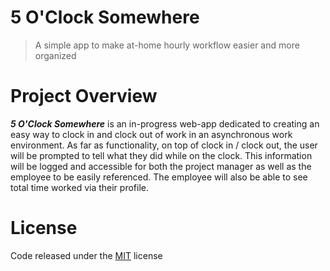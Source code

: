 # 5 O'Clock Somewhere
>A simple app to make at-home hourly workflow easier and more organized

# Project Overview

***5 O'Clock Somewhere*** is an in-progress web-app dedicated to creating an easy way to clock in and clock out of work in an asynchronous work environment. As far as functionality, on top of clock in / clock out, the user will be prompted to tell what they did while on the clock. This information will be logged and accessible for both the project manager as well as the employee to be easily referenced. The employee will also be able to see total time worked via their profile. 

 # License
 
 Code released under the [MIT](https://github.com/helfi92/studorlio/blob/master/LICENSE) license
